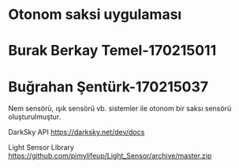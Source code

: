 # Otonom saksi uygulaması

# Burak Berkay Temel-170215011
# Buğrahan Şentürk-170215037

Nem sensörü, ışık sensörü vb. sistemler ile otonom bir saksı sensörü oluşturulmuştur. 

DarkSky API
https://darksky.net/dev/docs


Light Sensor Library
https://github.com/pimylifeup/Light_Sensor/archive/master.zip

